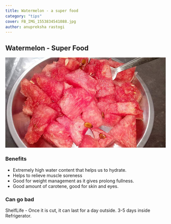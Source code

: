 ```yaml
---
title: Watermelon - a super food
category: "tips"
cover: FB_IMG_1553834541088.jpg
author: anupreksha rastogi
---
```


## Watermelon - Super Food

![unsplash.com](./FB_IMG_1553834541088.jpg)

### Benefits

- Extremely high water content that helps us to hydrate.
- Helps to relieve muscle soreness
- Good for weight management as it gives prolong fullness.
- Good amount of carotene, good for skin and eyes.

### Can go bad

ShelfLife - Once it is cut, it can last for a day outside.
3-5 days inside Refrigerator.
